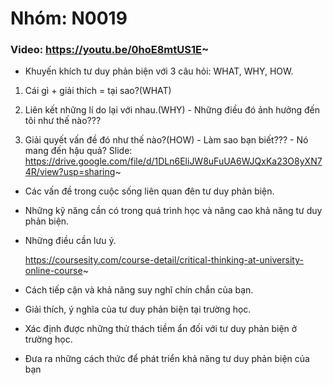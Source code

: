 # Nhóm: N0019

### Video: https://youtu.be/0hoE8mtUS1E~

- Khuyến khích tư duy phản biện với 3 câu hỏi: WHAT, WHY, HOW.

1. Cái gì + giải thích = tại sao?(WHAT)

2. Liên kết những lí do lại với nhau.(WHY) - Những điều đó ảnh hưởng đến tôi như thế nào???

3. Giải quyết vấn đề đó như thế nào?(HOW) - Làm sao bạn biết??? - Nó mang đến hậu quả? Slide: https://drive.google.com/file/d/1DLn6EliJW8uFuUA6WJQxKa23O8yXN74R/view?usp=sharing~

- Các vấn đề trong cuộc sống liên quan đên tư duy phản biện.

- Những kỹ năng cần có trong quá trình học và nâng cao khả năng tư duy phản biện.

- Những điều cần lưu ý.

  https://coursesity.com/course-detail/critical-thinking-at-university-online-course~

- Cách tiếp cận và khả năng suy nghĩ chín chắn của bạn.

- Giải thích, ý nghĩa của tư duy phản biện tại trường học.

- Xác định được những thử thách tiềm ẩn đối với tư duy phản biện ở trường học.

- Đưa ra những cách thức để phát triển khả năng tư duy phản biện của bạn
